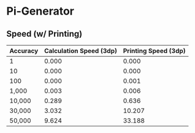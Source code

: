 # Pi-Generator

## Speed (w/ Printing)
| Accuracy | Calculation Speed (3dp) | Printing Speed (3dp) |
| --- | --- | --- |
| 1 | 0.000 | 0.000 |
| 10 | 0.000 | 0.000 |
| 100 | 0.000 | 0.001|
| 1,000 | 0.003 | 0.006 |
| 10,000 | 0.289 | 0.636 |
| 30,000 | 3.032 | 10.207 |
| 50,000 | 9.624 | 33.188 |